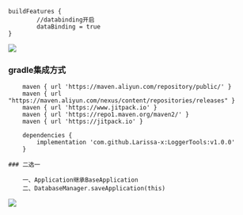 
```
buildFeatures {
        //databinding开启
        dataBinding = true
}
```

[![](https://jitpack.io/v/Larissa-x/LoggerTools.svg)](https://jitpack.io/#Larissa-x/LoggerTools)

### gradle集成方式

```
    maven { url 'https://maven.aliyun.com/repository/public/' }
    maven { url "https://maven.aliyun.com/nexus/content/repositories/releases" }
    maven { url 'https://www.jitpack.io' }
    maven { url 'https://repo1.maven.org/maven2/' }
    maven { url 'https://jitpack.io' }
```

```
    dependencies {
        implementation 'com.github.Larissa-x:LoggerTools:v1.0.0'
    }
```
    ### 二选一
```
    一、Application继承BaseApplication
    二、DatabaseManager.saveApplication(this)
```


[![](https://jitpack.io/v/Larissa-x/LoggerTools.svg)](https://jitpack.io/#Larissa-x/LoggerTools)

